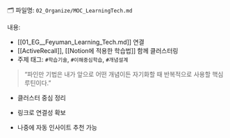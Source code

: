 🗂 파일명: `02_Organize/MOC_LearningTech.md`

내용:
- [[01_EG__Feyuman_Learning_Tech.md]] 연결
- [[ActiveRecall]], [[Notion에 적용한 학습법]] 함께 클러스터링
- 주제 태그: `#학습기술`, `#이해중심학습`, `#개념설계`

> “파인만 기법은 내가 앞으로 어떤 개념이든 자기화할 때 반복적으로 사용할 핵심 루틴이다.”

- 클러스터 중심 정리
    
- 링크로 연결성 확보
    
- 나중에 자동 인사이트 추천 가능